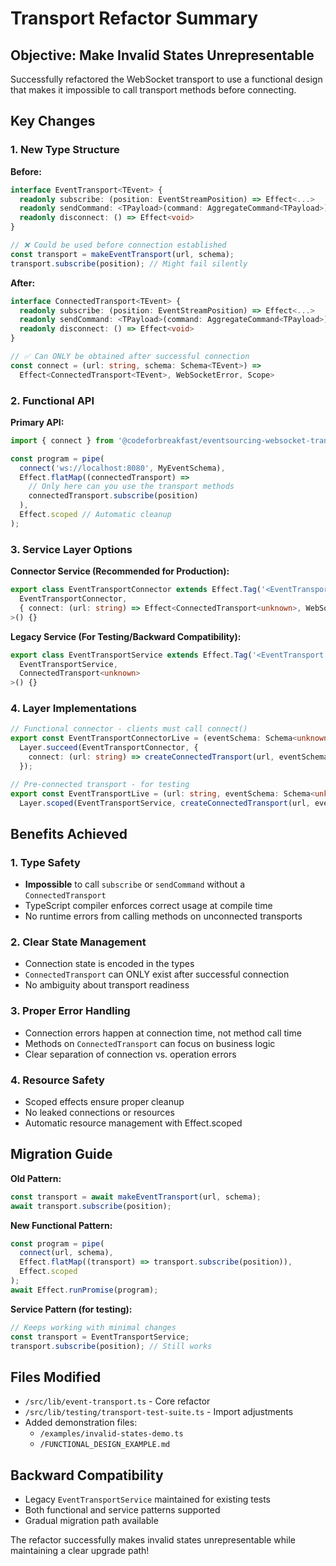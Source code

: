 # Transport Refactor Summary

## Objective: Make Invalid States Unrepresentable

Successfully refactored the WebSocket transport to use a functional design that makes it impossible to call transport methods before connecting.

## Key Changes

### 1. New Type Structure

**Before:**

```typescript
interface EventTransport<TEvent> {
  readonly subscribe: (position: EventStreamPosition) => Effect<...>
  readonly sendCommand: <TPayload>(command: AggregateCommand<TPayload>) => Effect<...>
  readonly disconnect: () => Effect<void>
}

// ❌ Could be used before connection established
const transport = makeEventTransport(url, schema);
transport.subscribe(position); // Might fail silently
```

**After:**

```typescript
interface ConnectedTransport<TEvent> {
  readonly subscribe: (position: EventStreamPosition) => Effect<...>
  readonly sendCommand: <TPayload>(command: AggregateCommand<TPayload>) => Effect<...>
  readonly disconnect: () => Effect<void>
}

// ✅ Can ONLY be obtained after successful connection
const connect = (url: string, schema: Schema<TEvent>) =>
  Effect<ConnectedTransport<TEvent>, WebSocketError, Scope>
```

### 2. Functional API

**Primary API:**

```typescript
import { connect } from '@codeforbreakfast/eventsourcing-websocket-transport';

const program = pipe(
  connect('ws://localhost:8080', MyEventSchema),
  Effect.flatMap((connectedTransport) =>
    // Only here can you use the transport methods
    connectedTransport.subscribe(position)
  ),
  Effect.scoped // Automatic cleanup
);
```

### 3. Service Layer Options

**Connector Service (Recommended for Production):**

```typescript
export class EventTransportConnector extends Effect.Tag('<EventTransportConnector')<
  EventTransportConnector,
  { connect: (url: string) => Effect<ConnectedTransport<unknown>, WebSocketError, Scope> }
>() {}
```

**Legacy Service (For Testing/Backward Compatibility):**

```typescript
export class EventTransportService extends Effect.Tag('<EventTransport')<
  EventTransportService,
  ConnectedTransport<unknown>
>() {}
```

### 4. Layer Implementations

```typescript
// Functional connector - clients must call connect()
export const EventTransportConnectorLive = (eventSchema: Schema<unknown>) =>
  Layer.succeed(EventTransportConnector, {
    connect: (url: string) => createConnectedTransport(url, eventSchema),
  });

// Pre-connected transport - for testing
export const EventTransportLive = (url: string, eventSchema: Schema<unknown>) =>
  Layer.scoped(EventTransportService, createConnectedTransport(url, eventSchema));
```

## Benefits Achieved

### 1. **Type Safety**

- **Impossible** to call `subscribe` or `sendCommand` without a `ConnectedTransport`
- TypeScript compiler enforces correct usage at compile time
- No runtime errors from calling methods on unconnected transports

### 2. **Clear State Management**

- Connection state is encoded in the types
- `ConnectedTransport` can ONLY exist after successful connection
- No ambiguity about transport readiness

### 3. **Proper Error Handling**

- Connection errors happen at connection time, not method call time
- Methods on `ConnectedTransport` can focus on business logic
- Clear separation of connection vs. operation errors

### 4. **Resource Safety**

- Scoped effects ensure proper cleanup
- No leaked connections or resources
- Automatic resource management with Effect.scoped

## Migration Guide

**Old Pattern:**

```typescript
const transport = await makeEventTransport(url, schema);
await transport.subscribe(position);
```

**New Functional Pattern:**

```typescript
const program = pipe(
  connect(url, schema),
  Effect.flatMap((transport) => transport.subscribe(position)),
  Effect.scoped
);
await Effect.runPromise(program);
```

**Service Pattern (for testing):**

```typescript
// Keeps working with minimal changes
const transport = EventTransportService;
transport.subscribe(position); // Still works
```

## Files Modified

- `/src/lib/event-transport.ts` - Core refactor
- `/src/lib/testing/transport-test-suite.ts` - Import adjustments
- Added demonstration files:
  - `/examples/invalid-states-demo.ts`
  - `/FUNCTIONAL_DESIGN_EXAMPLE.md`

## Backward Compatibility

- Legacy `EventTransportService` maintained for existing tests
- Both functional and service patterns supported
- Gradual migration path available

The refactor successfully makes invalid states unrepresentable while maintaining a clear upgrade path!
